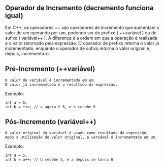 ## Operador de Incremento (decremento funciona igual)

Em C++, os operadores ++ são operadores de incremento que aumentam o valor de um operando por um, podendo ser de prefixo ( ++variável ) ou de sufixo ( variável++ ). A diferença é a ordem em que a operação é realizada e o valor retornado pela expressão. O operador de prefixo retorna o valor já incrementado, enquanto o operador de sufixo retorna o valor original e, depois, incrementa-o. 

## Pré-Incremento (++variável)

    O valor da variável é incrementado em um.
    O valor já incrementado é o resultado da expressão. 

Exemplo:

```
int a = 5;
int b = ++a; // a agora é 6, e b recebe 6
```

## Pós-Incremento (variável++)

    O valor original da variável é usado como resultado da expressão.
    Após a utilização do valor original, a variável é incrementada em um. 

Exemplo:

```
int a = 5;
int b = a++; // b recebe 5, e a depois se torna 6
```

